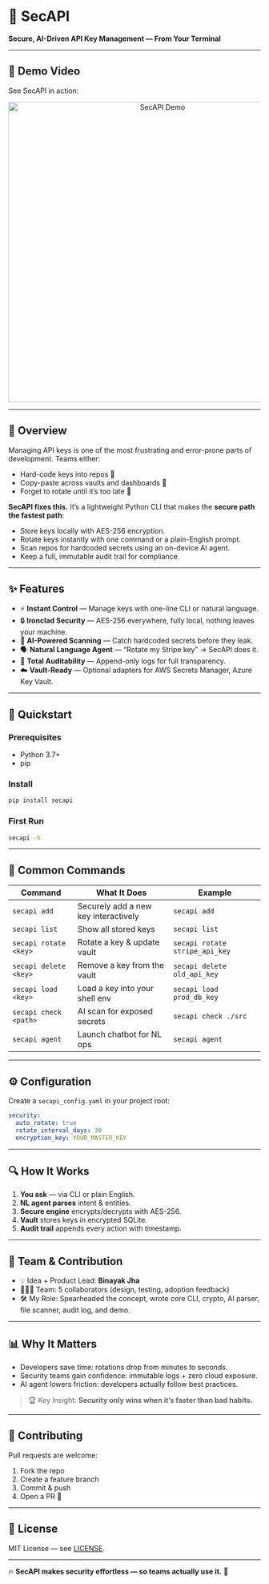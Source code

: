 # 🚀 SecAPI  
**Secure, AI-Driven API Key Management — From Your Terminal**  

---

## 🎥 Demo Video  
See SecAPI in action:  
<p align="center">  
  <a href="https://www.youtube.com/watch?v=2Up_qoX97FA" target="_blank">  
    <img src="https://img.youtube.com/vi/2Up_qoX97FA/maxresdefault.jpg" alt="SecAPI Demo" width="600"/>  
  </a>  
</p>  

---

## 📝 Overview  

Managing API keys is one of the most frustrating and error-prone parts of development. Teams either:  
- Hard-code keys into repos 🫠  
- Copy-paste across vaults and dashboards 🔑  
- Forget to rotate until it’s too late 🚨  

**SecAPI fixes this.** It’s a lightweight Python CLI that makes the **secure path the fastest path**:  
- Store keys locally with AES-256 encryption.  
- Rotate keys instantly with one command or a plain-English prompt.  
- Scan repos for hardcoded secrets using an on-device AI agent.  
- Keep a full, immutable audit trail for compliance.  

---

## ✨ Features  

- ⚡ **Instant Control** — Manage keys with one-line CLI or natural language.  
- 🔒 **Ironclad Security** — AES-256 everywhere, fully local, nothing leaves your machine.  
- 🤖 **AI-Powered Scanning** — Catch hardcoded secrets before they leak.  
- 🗣️ **Natural Language Agent** — “Rotate my Stripe key” → SecAPI does it.  
- 🧾 **Total Auditability** — Append-only logs for full transparency.  
- ☁️ **Vault-Ready** — Optional adapters for AWS Secrets Manager, Azure Key Vault.  

---

## 🚦 Quickstart  

### Prerequisites  
- Python 3.7+  
- pip  

### Install  
```bash
pip install secapi
```

### First Run  
```bash
secapi -h
```

---

## 🔧 Common Commands  

| Command | What It Does | Example |  
|---------|--------------|---------|  
| `secapi add` | Securely add a new key interactively | `secapi add` |  
| `secapi list` | Show all stored keys | `secapi list` |  
| `secapi rotate <key>` | Rotate a key & update vault | `secapi rotate stripe_api_key` |  
| `secapi delete <key>` | Remove a key from the vault | `secapi delete old_api_key` |  
| `secapi load <key>` | Load a key into your shell env | `secapi load prod_db_key` |  
| `secapi check <path>` | AI scan for exposed secrets | `secapi check ./src` |  
| `secapi agent` | Launch chatbot for NL ops | `secapi agent` |  

---

## ⚙️ Configuration  

Create a `secapi_config.yaml` in your project root:  

```yaml
security:
  auto_rotate: true
  rotate_interval_days: 30
  encryption_key: YOUR_MASTER_KEY
```

---

## 🔍 How It Works  

1. **You ask** — via CLI or plain English.  
2. **NL agent parses** intent & entities.  
3. **Secure engine** encrypts/decrypts with AES-256.  
4. **Vault** stores keys in encrypted SQLite.  
5. **Audit trail** appends every action with timestamp.  

---

## 👥 Team & Contribution  

- 💡 Idea + Product Lead: **Binayak Jha**  
- 👨‍👩‍👦 Team: 5 collaborators (design, testing, adoption feedback)  
- 🛠️ My Role: Spearheaded the concept, wrote core CLI, crypto, AI parser, file scanner, audit log, and demo.  

---

## 📊 Why It Matters  

- Developers save time: rotations drop from minutes to seconds.  
- Security teams gain confidence: immutable logs + zero cloud exposure.  
- AI agent lowers friction: developers actually follow best practices.  

> 🏆 Key Insight: **Security only wins when it’s faster than bad habits.**  

---

## 🤝 Contributing  

Pull requests are welcome:  
1. Fork the repo  
2. Create a feature branch  
3. Commit & push  
4. Open a PR 🎉  

---

## 📄 License  

MIT License — see [LICENSE](LICENSE).  

---

🔥 **SecAPI makes security effortless — so teams actually use it.** 🔐  

